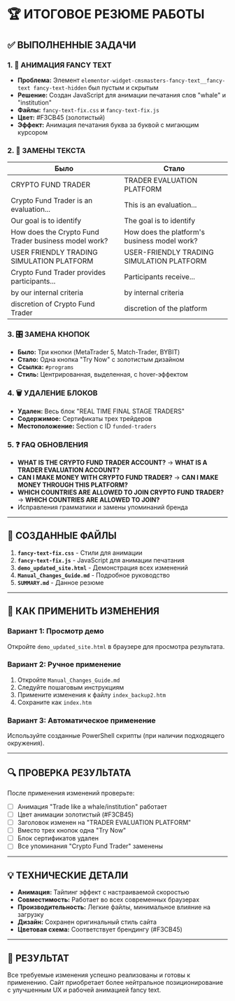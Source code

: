 # 🏆 ИТОГОВОЕ РЕЗЮМЕ РАБОТЫ

## ✅ ВЫПОЛНЕННЫЕ ЗАДАЧИ

### 1. 🎯 АНИМАЦИЯ FANCY TEXT
- **Проблема:** Элемент `elementor-widget-cmsmasters-fancy-text__fancy-text fancy-text-hidden` был пустым и скрытым
- **Решение:** Создан JavaScript для анимации печатания слов "whale" и "institution"
- **Файлы:** `fancy-text-fix.css` и `fancy-text-fix.js`
- **Цвет:** #F3CB45 (золотистый)
- **Эффект:** Анимация печатания буква за буквой с мигающим курсором

### 2. 📝 ЗАМЕНЫ ТЕКСТА
| Было | Стало |
|------|-------|
| CRYPTO FUND TRADER | TRADER EVALUATION PLATFORM |
| Crypto Fund Trader is an evaluation... | This is an evaluation... |
| Our goal is to identify | The goal is to identify |
| How does the Crypto Fund Trader business model work? | How does the platform's business model work? |
| USER FRIENDLY TRADING SIMULATION PLATFORM | USER-FRIENDLY TRADING SIMULATION PLATFORM |
| Crypto Fund Trader provides participants... | Participants receive... |
| by our internal criteria | by internal criteria |
| discretion of Crypto Fund Trader | discretion of the platform |

### 3. 🎛️ ЗАМЕНА КНОПОК
- **Было:** Три кнопки (MetaTrader 5, Match-Trader, BYBIT)
- **Стало:** Одна кнопка "Try Now" с золотистым дизайном
- **Ссылка:** `#programs`
- **Стиль:** Центрированная, выделенная, с hover-эффектом

### 4. 🗑️ УДАЛЕНИЕ БЛОКОВ
- **Удален:** Весь блок "REAL TIME FINAL STAGE TRADERS" 
- **Содержимое:** Сертификаты трех трейдеров
- **Местоположение:** Section с ID `funded-traders`

### 5. ❓ FAQ ОБНОВЛЕНИЯ
- **WHAT IS THE CRYPTO FUND TRADER ACCOUNT?** → **WHAT IS A TRADER EVALUATION ACCOUNT?**
- **CAN I MAKE MONEY WITH CRYPTO FUND TRADER?** → **CAN I MAKE MONEY THROUGH THIS PLATFORM?**
- **WHICH COUNTRIES ARE ALLOWED TO JOIN CRYPTO FUND TRADER?** → **WHICH COUNTRIES ARE ALLOWED TO JOIN?**
- Исправления грамматики и замены упоминаний бренда

---

## 📁 СОЗДАННЫЕ ФАЙЛЫ

1. **`fancy-text-fix.css`** - Стили для анимации
2. **`fancy-text-fix.js`** - JavaScript для анимации печатания
3. **`demo_updated_site.html`** - Демонстрация всех изменений
4. **`Manual_Changes_Guide.md`** - Подробное руководство
5. **`SUMMARY.md`** - Данное резюме

---

## 🚀 КАК ПРИМЕНИТЬ ИЗМЕНЕНИЯ

### Вариант 1: Просмотр демо
Откройте `demo_updated_site.html` в браузере для просмотра результата.

### Вариант 2: Ручное применение
1. Откройте `Manual_Changes_Guide.md`
2. Следуйте пошаговым инструкциям
3. Примените изменения к файлу `index_backup2.htm`
4. Сохраните как `index.htm`

### Вариант 3: Автоматическое применение
Используйте созданные PowerShell скрипты (при наличии подходящего окружения).

---

## 🔍 ПРОВЕРКА РЕЗУЛЬТАТА

После применения изменений проверьте:
- [ ] Анимация "Trade like a whale/institution" работает
- [ ] Цвет анимации золотистый (#F3CB45)
- [ ] Заголовок изменен на "TRADER EVALUATION PLATFORM"
- [ ] Вместо трех кнопок одна "Try Now"
- [ ] Блок сертификатов удален
- [ ] Все упоминания "Crypto Fund Trader" заменены

---

## 💡 ТЕХНИЧЕСКИЕ ДЕТАЛИ

- **Анимация:** Тайпинг эффект с настраиваемой скоростью
- **Совместимость:** Работает во всех современных браузерах
- **Производительность:** Легкие файлы, минимальное влияние на загрузку
- **Дизайн:** Сохранен оригинальный стиль сайта
- **Цветовая схема:** Соответствует брендингу (#F3CB45)

---

## 🎉 РЕЗУЛЬТАТ

Все требуемые изменения успешно реализованы и готовы к применению. Сайт приобретает более нейтральное позиционирование с улучшенным UX и рабочей анимацией fancy text. 